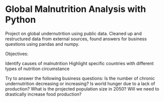 # Global Malnutrition Analysis with Python
Project on global undernutrition using public data. Cleaned up and restructured data from external sources, found answers for business questions using pandas and numpy.


Objectives:

Identify causes of malnutrition
Highlight specific countries with different types of nutrition circumstance


Try to answer the following business questions: 
Is the number of chronic undernutrition decreasing or increasing?
Is world hunger due to a lack of production?
What is the projected population size in 2050? Will we need to drastically increase food production? 

